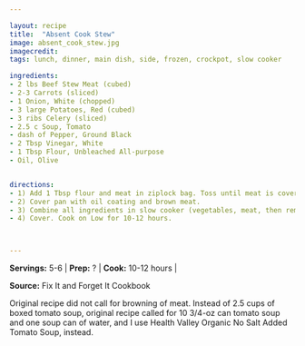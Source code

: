 ```yaml
---

layout: recipe
title:  "Absent Cook Stew"
image: absent_cook_stew.jpg
imagecredit: 
tags: lunch, dinner, main dish, side, frozen, crockpot, slow cooker

ingredients:
- 2 lbs Beef Stew Meat (cubed)
- 2-3 Carrots (sliced)
- 1 Onion, White (chopped)
- 3 large Potatoes, Red (cubed)
- 3 ribs Celery (sliced)
- 2.5 c Soup, Tomato
- dash of Pepper, Ground Black
- 2 Tbsp Vinegar, White
- 1 Tbsp Flour, Unbleached All-purpose
- Oil, Olive


directions:
- 1) Add 1 Tbsp flour and meat in ziplock bag. Toss until meat is covered.
- 2) Cover pan with oil coating and brown meat.
- 3) Combine all ingredients in slow cooker (vegetables, meat, then remaining ingredients).
- 4) Cover. Cook on Low for 10-12 hours.



---
```


**Servings:** 5-6 | **Prep:** ? | **Cook:** 10-12 hours | 

**Source:** Fix It and Forget It Cookbook

Original recipe did not call for browning of meat. Instead of 2.5 cups of boxed tomato soup, original recipe called for 10 3/4-oz can tomato soup and one soup can of water, and I use Health Valley Organic No Salt Added Tomato Soup, instead.
